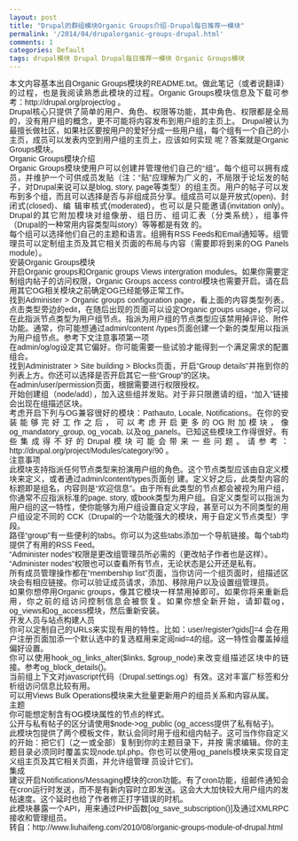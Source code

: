 ```yaml
---
layout: post
title: "Drupal的群组模块Organic Groups介绍-Drupal每日推荐一模块"
permalink: '/2014/04/drupalorganic-groups-drupal.html'
comments: 1
categories: Default
tags: drupal模块 Drupal Drupal每日推荐一模块 Organic Groups模块
---
```

<div style="background-color: white; font-family: Arial, Verdana, sans-serif; font-size: 14px; line-height: 17px; text-align: justify;">本文内容基本出自Organic Groups模块的README.txt。做此笔记（或者说翻译）的过程，也是我阅读熟悉此模块的过程。Organic Groups模块信息及下载可参考：http://drupal.org/project/og 。</div>

<div style="background-color: white; font-family: Arial, Verdana, sans-serif; font-size: 14px; line-height: 17px; text-align: justify;">Drupal核心只提供了简单的用户、角色、权限等功能，其中角色、权限都是全局的，没有用户组的概念，更不可能将内容发布到用户组的主页上。 Drupal被认为最擅长做社区，如果社区要按用户的爱好分成一些用户组，每个组有一个自己的小主页，成员可以发表内空到用户组的主页上，应该如何实现 呢？答案就是Organic Groups模块。</div>

<div style="background-color: white; font-family: Arial, Verdana, sans-serif; font-size: 14px; line-height: 17px; text-align: justify;">Organic Groups模块介绍</div>

<div style="background-color: white; font-family: Arial, Verdana, sans-serif; font-size: 14px; line-height: 17px; text-align: justify;">Organic Groups模块使用户可以创建并管理他们自己的“组”。每个组可以拥有成员，并维护一个可供成员发贴（注：“贴”应理解为广义的，不局限于论坛发的帖 子，对Drupal来说可以是blog, story, page等类型）的组主页。用户的帖子可以发布到多个组，而且可以选择是否与非组成员分享。组成员可以是开放式(open)、封闭式(closed)、编 辑审核式(moderated)，也可以是只能邀请(invitation only)。Drupal的其它附加模块对组像册、组日历、组词汇表（分类系统），组事件（Drupal的一种常用内容类型叫story）等等都是有效 的。</div>

<div style="background-color: white; font-family: Arial, Verdana, sans-serif; font-size: 14px; line-height: 17px; text-align: justify;">每个组可以选择他们自己的主题和语言。组拥有RSS Feeds和Email通知等。组管理员可以定制组主页及其它相关页面的布局与内容（需要即将到来的OG Panels module）。</div>

<div style="background-color: white; font-family: Arial, Verdana, sans-serif; font-size: 14px; line-height: 17px; text-align: justify;">安装Organic Groups模块</div>

<div style="background-color: white; font-family: Arial, Verdana, sans-serif; font-size: 14px; line-height: 17px; text-align: justify;">开启Organic groups和Organic groups Views intergration modules。如果你需要定制组内帖子的访问权限，Organic Groups access control模块也需要开启。请在启用其它OG相关模块之前确定OG已经能够正常工作。</div>

<div style="background-color: white; font-family: Arial, Verdana, sans-serif; font-size: 14px; line-height: 17px; text-align: justify;">找到Administer &gt; Organic groups configuration page，看上面的内容类型列表。点击类型旁边的edit，在随后出现的页面可以设定Organic groups usage，你可以在此指派节点类型为用户组节点。指派为用户组的节点类型应该禁用掉评论、附件功能。通常，你可能想通过admin/content /types页面创建一个新的类型用以指派为用户组节点。参考下文注意事项第一项</div>

<div style="background-color: white; font-family: Arial, Verdana, sans-serif; font-size: 14px; line-height: 17px; text-align: justify;">在admin/og/og设定其它偏好。你可能需要一些试验才能得到一个满足需求的配置组合。</div>

<div style="background-color: white; font-family: Arial, Verdana, sans-serif; font-size: 14px; line-height: 17px; text-align: justify;">找到Administrater &gt; Site building &gt; Blocks页面，开启“Group details”并拖到你的列表上方。你还可以选择是否开启其它一些“Group”的区块。</div>

<div style="background-color: white; font-family: Arial, Verdana, sans-serif; font-size: 14px; line-height: 17px; text-align: justify;">在admin/user/permission页面，根据需要进行权限授权。</div>

<div style="background-color: white; font-family: Arial, Verdana, sans-serif; font-size: 14px; line-height: 17px; text-align: justify;">开始创建组（node/add），加入这些组并发贴。对于非只限邀请的组，“加入”链接会出现在组描述区块。</div>

<div style="background-color: white; font-family: Arial, Verdana, sans-serif; font-size: 14px; line-height: 17px; text-align: justify;">考虑开启下列与OG兼容很好的模块：Pathauto, Locale, Notifications。在你的安装能够完好工作之后，可以考虑开启更多的OG附加模块，像og_mandatory_group, og_vocab, 以及og_panels。已知这些模块工作得很好。有些集成得不好的Drupal模块可能会带来一些问题。请参考：http://drupal.org/project/Modules/category/90 。</div>

<div style="background-color: white; font-family: Arial, Verdana, sans-serif; font-size: 14px; line-height: 17px; text-align: justify;">注意事项</div>

<div style="background-color: white; font-family: Arial, Verdana, sans-serif; font-size: 14px; line-height: 17px; text-align: justify;">此模块支持指派任何节点类型来扮演用户组的角色。这个节点类型应该由自定义模块来定义，或者通过admin/content/types页面创 建。定义好之后，此类型内容的标题即是组名，内容则是“欢迎信息”。由于所有此类型的节点都会被视为用户组，你通常不应指派标准的page, story, 或book类型为用户组。自定义类型可以指派为用户组的这一特性，使你能够为用户组设置自定义字段，甚至可以为不同类型的用户组设定不同的 CCK（Drupal的一个功能强大的模块，用于自定义节点类型）字段。</div>

<div style="background-color: white; font-family: Arial, Verdana, sans-serif; font-size: 14px; line-height: 17px; text-align: justify;">路径“group”有一些便利的tabs。你可以为这些tabs添加一个导航链接。每个tab均提供了有用的RSS Feed。</div>

<div style="background-color: white; font-family: Arial, Verdana, sans-serif; font-size: 14px; line-height: 17px; text-align: justify;">“Administer nodes”权限是更改组管理员所必需的（更改帖子作者也是这样）。</div>

<div style="background-color: white; font-family: Arial, Verdana, sans-serif; font-size: 14px; line-height: 17px; text-align: justify;">“Administer nodes”权限也可以查看所有节点，无论状态是公开还是私有。</div>

<div style="background-color: white; font-family: Arial, Verdana, sans-serif; font-size: 14px; line-height: 17px; text-align: justify;">所有成员管理操作都在“membership list”页面，当你访问一个组页面时，组描述区块会有相应链接。你可以验证成员请求，添加、移除用户以及设置组管理员。</div>

<div style="background-color: white; font-family: Arial, Verdana, sans-serif; font-size: 14px; line-height: 17px; text-align: justify;">如果你想停用Organic groups，像其它模块一样禁用掉即可。如果你将来重新启用，你之前的组访问控制信息会被恢复。如果你想全新开始，请卸载og， og_views和og_access模块，然后重新安装。</div>

<div style="background-color: white; font-family: Arial, Verdana, sans-serif; font-size: 14px; line-height: 17px; text-align: justify;">开发人员与站点构建人员</div>

<div style="background-color: white; font-family: Arial, Verdana, sans-serif; font-size: 14px; line-height: 17px; text-align: justify;">你可以定制自己的URLs来实现有用的特性。比如：user/register?gids[]=4 会在用户注册页面加添一个默认选中的复选框用来定阅nid=4的组。这一特性会覆盖掉组偏好设置。</div>

<div style="background-color: white; font-family: Arial, Verdana, sans-serif; font-size: 14px; line-height: 17px; text-align: justify;">你可以使用hook_og_links_alter($links, $group_node)来改变组描述区块中的链接。参考og_block_details()。</div>

<div style="background-color: white; font-family: Arial, Verdana, sans-serif; font-size: 14px; line-height: 17px; text-align: justify;">当前组上下文对javascript代码（Drupal.settings.og）有效。这对丰富广标签和分析组访问信息比较有用。</div>

<div style="background-color: white; font-family: Arial, Verdana, sans-serif; font-size: 14px; line-height: 17px; text-align: justify;">可以用Views Bulk Operations模块来大批量更新用户的组员关系和内容从属。</div>

<div style="background-color: white; font-family: Arial, Verdana, sans-serif; font-size: 14px; line-height: 17px; text-align: justify;">主题</div>

<div style="background-color: white; font-family: Arial, Verdana, sans-serif; font-size: 14px; line-height: 17px; text-align: justify;">你可能想定制含有OG模块属性的节点的样式。</div>

<div style="background-color: white; font-family: Arial, Verdana, sans-serif; font-size: 14px; line-height: 17px; text-align: justify;">公开与私有帖子的区分请使用$node-&gt;og_public (og_access提供了私有帖子)。</div>

<div style="background-color: white; font-family: Arial, Verdana, sans-serif; font-size: 14px; line-height: 17px; text-align: justify;">此模块包提供了两个模板文件，默认会同时用于组和组内帖子。这可当作你自定义的开始：把它们（之一或全部）复制到你的主题目录下，并按 需求编辑。你的主题目录必须同时覆盖实现node.tpl.php。你也可以使用og_panels模块来实现自定义组主页及其它相关页面，并允许组管理 员设计它们。</div>

<div style="background-color: white; font-family: Arial, Verdana, sans-serif; font-size: 14px; line-height: 17px; text-align: justify;">集成</div>

<div style="background-color: white; font-family: Arial, Verdana, sans-serif; font-size: 14px; line-height: 17px; text-align: justify;">建议开启Notifications/Messaging模块的cron功能。有了cron功能，组邮件通知会在cron运行时发送，而不是有新内容时立即发送。这会大大加快较大用户组内的发帖速度。这个延时也给了作者修正打字错误的时机。</div>

<div style="background-color: white; font-family: Arial, Verdana, sans-serif; font-size: 14px; line-height: 17px; text-align: justify;">此模块暴露一个API，用来通过PHP函数[og_save_subscription()]及通过XMLRPC接收和管理组员。</div>

<div style="background-color: white; font-family: Arial, Verdana, sans-serif; font-size: 14px; line-height: 17px; text-align: justify;">转自：http://www.liuhaifeng.com/2010/08/organic-groups-module-of-drupal.html</div>